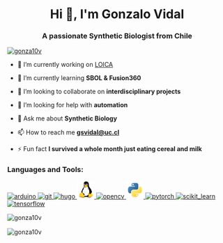 <h1 align="center">Hi 👋, I'm Gonzalo Vidal</h1>
<h3 align="center">A passionate Synthetic Biologist from Chile</h3>

<p align="left"> <a href="https://twitter.com/gonza10v" target="blank"><img src="https://img.shields.io/twitter/follow/gonza10v?logo=twitter&style=for-the-badge" alt="gonza10v" /></a> </p>

- 🔭 I’m currently working on [LOICA](https://github.com/SynBioUC/LOICA)

- 🌱 I’m currently learning **SBOL & Fusion360**

- 👯 I’m looking to collaborate on **interdisciplinary projects**

- 🤝 I’m looking for help with **automation**

- 💬 Ask me about **Synthetic Biology**

- 📫 How to reach me **gsvidal@uc.cl**

- ⚡ Fun fact **I survived a whole month just eating cereal and milk**

<h3 align="left">Languages and Tools:</h3>
<p align="left"> <a href="https://www.arduino.cc/" target="_blank"> <img src="https://cdn.worldvectorlogo.com/logos/arduino-1.svg" alt="arduino" width="40" height="40"/> </a> <a href="https://git-scm.com/" target="_blank"> <img src="https://www.vectorlogo.zone/logos/git-scm/git-scm-icon.svg" alt="git" width="40" height="40"/> </a> <a href="https://gohugo.io/" target="_blank"> <img src="https://api.iconify.design/logos-hugo.svg" alt="hugo" width="40" height="40"/> </a> <a href="https://www.linux.org/" target="_blank"> <img src="https://raw.githubusercontent.com/devicons/devicon/master/icons/linux/linux-original.svg" alt="linux" width="40" height="40"/> </a> <a href="https://opencv.org/" target="_blank"> <img src="https://www.vectorlogo.zone/logos/opencv/opencv-icon.svg" alt="opencv" width="40" height="40"/> </a> <a href="https://www.python.org" target="_blank"> <img src="https://raw.githubusercontent.com/devicons/devicon/master/icons/python/python-original.svg" alt="python" width="40" height="40"/> </a> <a href="https://pytorch.org/" target="_blank"> <img src="https://www.vectorlogo.zone/logos/pytorch/pytorch-icon.svg" alt="pytorch" width="40" height="40"/> </a> <a href="https://scikit-learn.org/" target="_blank"> <img src="https://upload.wikimedia.org/wikipedia/commons/0/05/Scikit_learn_logo_small.svg" alt="scikit_learn" width="40" height="40"/> </a> <a href="https://www.tensorflow.org" target="_blank"> <img src="https://www.vectorlogo.zone/logos/tensorflow/tensorflow-icon.svg" alt="tensorflow" width="40" height="40"/> </a> </p>

<p><img align="center" src="https://github-readme-stats.vercel.app/api/top-langs?username=gonza10v&show_icons=true&locale=en&layout=compact" alt="gonza10v" /></p>

<p><img align="center" src="https://github-readme-streak-stats.herokuapp.com/?user=gonza10v&" alt="gonza10v" /></p>
